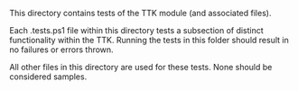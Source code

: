 ﻿This directory contains tests of the TTK module (and associated files).

Each .tests.ps1 file within this directory tests a subsection of distinct functionality within the TTK.  Running the tests in this folder should result in no failures or errors thrown.

All other files in this directory are used for these tests.  None should be considered samples.
